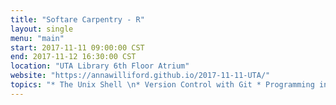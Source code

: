 ```yaml
---
title: "Softare Carpentry - R"
layout: single
menu: "main"
start: 2017-11-11 09:00:00 CST
end: 2017-11-12 16:30:00 CST
location: "UTA Library 6th Floor Atrium"
website: "https://annawilliford.github.io/2017-11-11-UTA/"
topics: "* The Unix Shell \n* Version Control with Git * Programming in R *"
---
```

